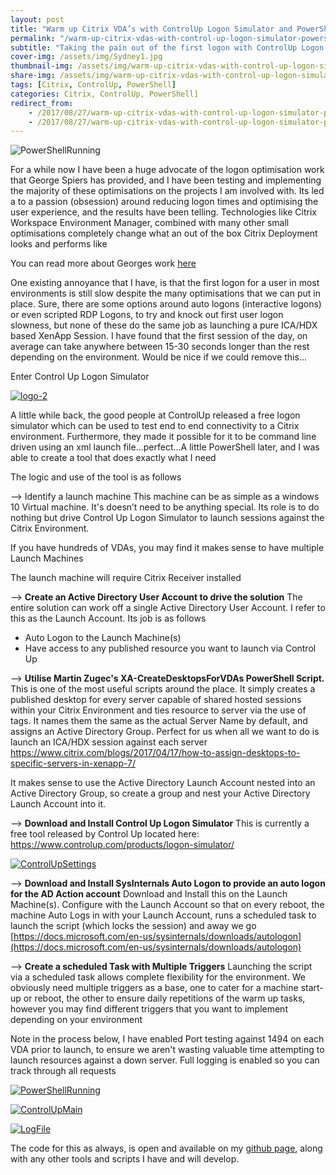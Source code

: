 ```yaml
---
layout: post
title: "Warm up Citrix VDA’s with ControlUp Logon Simulator and PowerShell"
permalink: "/warm-up-citrix-vdas-with-control-up-logon-simulator-powershell/"
subtitle: "Taking the pain out of the first logon with ControlUp Logon Sim and PowerShell"
cover-img: /assets/img/Sydney1.jpg
thumbnail-img: /assets/img/warm-up-citrix-vdas-with-control-up-logon-simulator-powershell/PowerShellRunning.jpg
share-img: /assets/img/warm-up-citrix-vdas-with-control-up-logon-simulator-powershell/PowerShellRunning.jpg
tags: [Citrix, ControlUp, PowerShell]
categories: Citrix, ControlUp, PowerShell]
redirect_from: 
    - /2017/08/27/warm-up-citrix-vdas-with-control-up-logon-simulator-powershell
    - /2017/08/27/warm-up-citrix-vdas-with-control-up-logon-simulator-powershell/
---
```


![PowerShellRunning]({{site.baseurl}}/assets/img/warm-up-citrix-vdas-with-control-up-logon-simulator-powershell/PowerShellRunning.jpg)

For a while now I have been a huge advocate of the logon optimisation work that George Spiers has provided, and I have been testing and implementing the majority of these optimisations on the projects I am involved with. Its led a to a passion (obsession) around reducing logon times and optimising the user experience, and the results have been telling. Technologies like Citrix Workspace Environment Manager, combined with many other small optimisations completely change what an out of the box Citrix Deployment looks and performs like

You can read more about Georges work [here](http://www.jgspiers.com/)

One existing annoyance that I have, is that the first logon for a user in most environments is still slow despite the many optimisations that we can put in place. Sure, there are some options around auto logons (interactive logons) or even scripted RDP Logons, to try and knock out first user logon slowness, but none of these do the same job as launching a pure ICA/HDX based XenApp Session. I have found that the first session of the day, on average can take anywhere between 15-30 seconds longer than the rest depending on the environment. Would be nice if we could remove this…

Enter Control Up Logon Simulator

[![logo-2]({{site.baseurl}}/assets/img/warm-up-citrix-vdas-with-control-up-logon-simulator-powershell/logo-2.png)]({{site.baseurl}}/assets/img/warm-up-citrix-vdas-with-control-up-logon-simulator-powershell/logo-2.png)

A little while back, the good people at ControlUp released a free logon simulator which can be used to test end to end connectivity to a Citrix environment. Furthermore, they made it possible for it to be command line driven using an xml launch file…perfect…A little PowerShell later, and I was able to create a tool that does exactly what I need

The logic and use of the tool is as follows

--> Identify a launch machine
This machine can be as simple as a windows 10 Virtual machine. It's doesn’t need to be anything special. Its role is to do nothing but drive Control Up Logon Simulator to launch sessions against the Citrix Environment.

If you have hundreds of VDAs, you may find it makes sense to have multiple Launch Machines

The launch machine will require Citrix Receiver installed

--> **Create an Active Directory User Account to drive the solution**
The entire solution can work off a single Active Directory User Account. I refer to this as the Launch Account. Its job is as follows

*  Auto Logon to the Launch Machine(s)
*  Have access to any published resource you want to launch via Control Up

--> **Utilise Martin Zugec's XA-CreateDesktopsForVDAs PowerShell Script.**
This is one of the most useful scripts around the place. It simply creates a published desktop for every server capable of shared hosted sessions within your Citrix Environment and ties resource to server via the use of tags. It names them the same as the actual Server Name by default, and assigns an Active Directory Group. Perfect for us when all we want to do is launch an ICA/HDX session against each server
https://www.citrix.com/blogs/2017/04/17/how-to-assign-desktops-to-specific-servers-in-xenapp-7/

It makes sense to use the Active Directory Launch Account nested into an Active Directory Group, so create a group and nest your Active Directory Launch Account into it.

--> **Download and Install Control Up Logon Simulator**
This is currently a free tool released by Control Up located here:
https://www.controlup.com/products/logon-simulator/

[![ControlUpSettings]({{site.baseurl}}/assets/img/warm-up-citrix-vdas-with-control-up-logon-simulator-powershell/ControlUpSettings.jpg)]({{site.baseurl}}/assets/img/warm-up-citrix-vdas-with-control-up-logon-simulator-powershell/ControlUpSettings.jpg)

--> **Download and Install SysInternals Auto Logon to provide an auto logon for the AD Action account**
Download and Install this on the Launch Machine(s). Configure with the Launch Account so that on every reboot, the machine Auto Logs in with your Launch Account, runs a scheduled task to launch the script (which locks the session) and away we go [https://docs.microsoft.com/en-us/sysinternals/downloads/autologon](https://docs.microsoft.com/en-us/sysinternals/downloads/autologon)

--> **Create a scheduled Task with Multiple Triggers**
Launching the script via a scheduled task allows complete flexibility for the environment. We obviously need multiple triggers as a base, one to cater for a machine start-up or reboot, the other to ensure daily repetitions of the warm up tasks, however you may find different triggers that you want to implement depending on your environment

Note in the process below, I have enabled Port testing against 1494 on each VDA prior to launch, to ensure we aren't wasting valuable time attempting to launch resources against a down server. Full logging is enabled so you can track through all requests

[![PowerShellRunning]({{site.baseurl}}/assets/img/warm-up-citrix-vdas-with-control-up-logon-simulator-powershell/PowerShellRunning.jpg)]({{site.baseurl}}/assets/img/warm-up-citrix-vdas-with-control-up-logon-simulator-powershell/PowerShellRunning.jpg)

[![ControlUpMain]({{site.baseurl}}/assets/img/warm-up-citrix-vdas-with-control-up-logon-simulator-powershell/ControlUpMain.jpg)]({{site.baseurl}}/assets/img/warm-up-citrix-vdas-with-control-up-logon-simulator-powershell/ControlUpMain.jpg)

[![LogFile]({{site.baseurl}}/assets/img/warm-up-citrix-vdas-with-control-up-logon-simulator-powershell/LogFile.jpg)]({{site.baseurl}}/assets/img/warm-up-citrix-vdas-with-control-up-logon-simulator-powershell/LogFile.jpg)

The code for this as always, is open and available on my [github page](https://github.com/JamesKindon/VDAWarmUp), along with any other tools and scripts I have and will develop.
